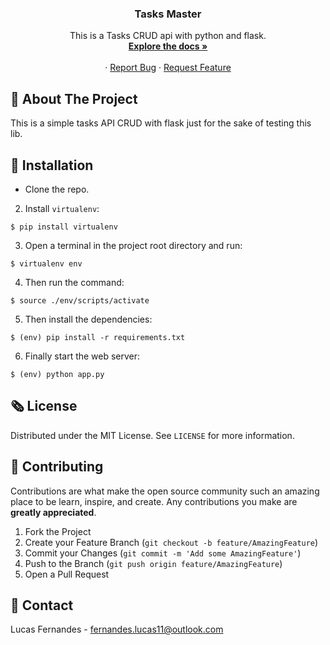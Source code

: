 <p align="center">
  <h3 align="center">Tasks Master</h3>

  <p align="center">
    This is a Tasks CRUD api with python and flask.
    <br />
    <a href="https://github.com/lucfersan/flask_api"><strong>Explore the docs »</strong></a>
    <br />
    <br />
    ·
    <a href="https://github.com/lucfersan/flask_api/issues">Report Bug</a>
    ·
    <a href="https://github.com/lucfersan/flask_api/issues">Request Feature</a>
  </p>
</p>

## 📓 About The Project

This is a simple tasks API CRUD with flask just for the sake of testing this lib.

## 🚀 Installation

- Clone the repo.

2. Install `virtualenv`:
```
$ pip install virtualenv
```

3. Open a terminal in the project root directory and run:
```
$ virtualenv env
```

4. Then run the command:
```
$ source ./env/scripts/activate
```

5. Then install the dependencies:
```
$ (env) pip install -r requirements.txt
```

6. Finally start the web server:
```
$ (env) python app.py
```
## 🗞️ License

Distributed under the MIT License. See `LICENSE` for more information.

## 🤝 Contributing

Contributions are what make the open source community such an amazing place to be learn, inspire, and create. Any contributions you make are **greatly appreciated**.

1. Fork the Project
2. Create your Feature Branch (`git checkout -b feature/AmazingFeature`)
3. Commit your Changes (`git commit -m 'Add some AmazingFeature'`)
4. Push to the Branch (`git push origin feature/AmazingFeature`)
5. Open a Pull Request

## 📧 Contact

Lucas Fernandes - fernandes.lucas11@outlook.com